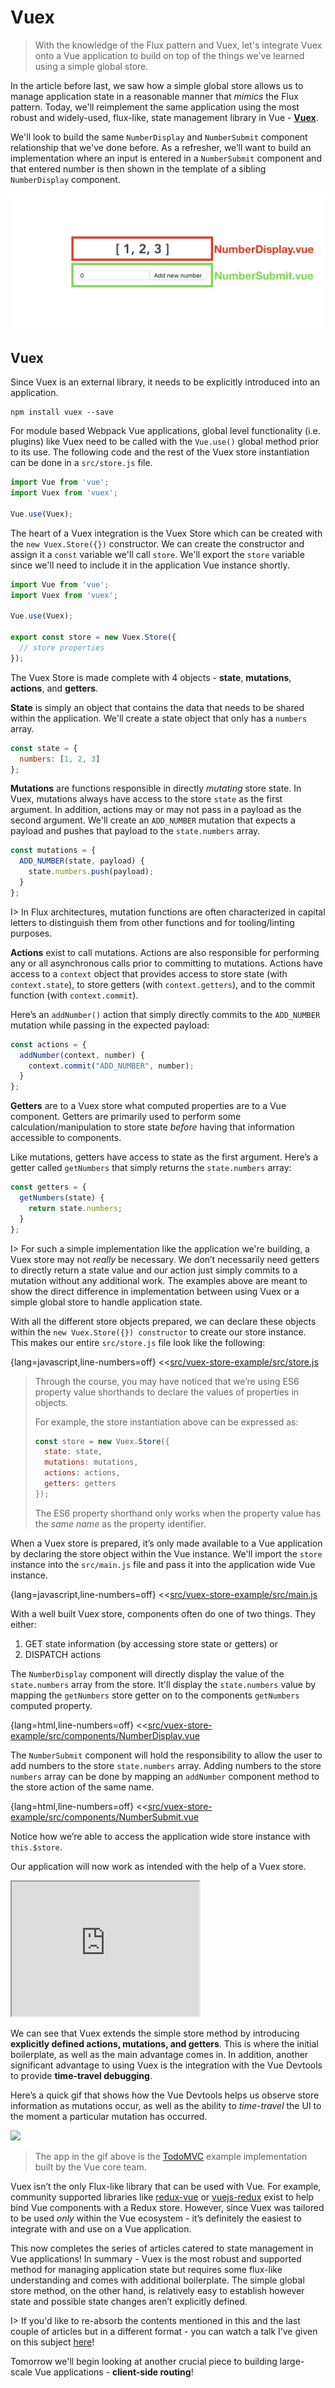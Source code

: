 # Vuex

> With the knowledge of the Flux pattern and Vuex, let's integrate Vuex onto a Vue application to build on top of the things we've learned using a simple global store.

In the article before last, we saw how a simple global store allows us to manage application state in a reasonable manner that _mimics_ the Flux pattern. Today, we'll reimplement the same application using the most robust and widely-used, flux-like, state management library in Vue - [__Vuex__](https://github.com/vuejs/vuex).

We'll look to build the same `NumberDisplay` and `NumberSubmit` component relationship that we've done before. As a refresher, we’ll want to build an implementation where an input is entered in a `NumberSubmit` component and that entered number is then shown in the template of a sibling `NumberDisplay` component.

![](./public/assets/sibling-components-layout.png)

## Vuex

Since Vuex is an external library, it needs to be explicitly introduced into an application.

```shell
npm install vuex --save
```

For module based Webpack Vue applications, global level functionality (i.e. plugins) like Vuex need to be called with the `Vue.use()` global method prior to its use. The following code and the rest of the Vuex store instantiation can be done in a `src/store.js` file.

```javascript
import Vue from 'vue';
import Vuex from 'vuex';

Vue.use(Vuex);
```

The heart of a Vuex integration is the Vuex Store which can be created with the `new Vuex.Store({})` constructor. We can create the constructor and assign it a `const` variable we'll call `store`. We'll export the `store` variable since we'll need to include it in the application Vue instance shortly.

```javascript
import Vue from 'vue';
import Vuex from 'vuex';

Vue.use(Vuex);

export const store = new Vuex.Store({  
  // store properties
});
```

The Vuex Store is made complete with 4 objects - __state__, __mutations__, __actions__, and __getters__.

__State__ is simply an object that contains the data that needs to be shared within the application. We'll create a state object that only has a `numbers` array.

```javascript
const state = {
  numbers: [1, 2, 3]
};
```

__Mutations__ are functions responsible in directly _mutating_ store state. In Vuex, mutations always have access to the store `state` as the first argument. In addition, actions may or may not pass in a payload as the second argument. We'll create an `ADD_NUMBER` mutation that expects a payload and pushes that payload to the `state.numbers` array.

```javascript
const mutations = {
  ADD_NUMBER(state, payload) {
    state.numbers.push(payload);
  }
};
```

I> In Flux architectures, mutation functions are often characterized in capital letters to distinguish them from other functions and for tooling/linting purposes.

__Actions__ exist to call mutations. Actions are also responsible for performing any or all asynchronous calls prior to committing to mutations. Actions have access to a `context` object that provides access to store state (with `context.state`), to store getters (with `context.getters`), and to the commit function (with `context.commit`).

Here’s an `addNumber()` action that simply directly commits to the `ADD_NUMBER` mutation while passing in the expected payload:

```javascript
const actions = {
  addNumber(context, number) {
    context.commit("ADD_NUMBER", number);
  }
};
```

__Getters__ are to a Vuex store what computed properties are to a Vue component. Getters are primarily used to perform some calculation/manipulation to store state _before_ having that information accessible to components.

Like mutations, getters have access to state as the first argument. Here’s a getter called `getNumbers` that simply returns the `state.numbers` array:

```javascript
const getters = {
  getNumbers(state) {
    return state.numbers;
  }
};
```

I> For such a simple implementation like the application we're building, a Vuex store may not _really_ be necessary. We don’t necessarily need getters to directly return a state value and our action just simply commits to a mutation without any additional work. The examples above are meant to show the direct difference in implementation between using Vuex or a simple global store to handle application state.

With all the different store objects prepared, we can declare these objects within the `new Vuex.Store({}) constructor` to create our store instance. This makes our entire `src/store.js` file look like the following:

{lang=javascript,line-numbers=off}
<<[src/vuex-store-example/src/store.js](./src/vuex-store-example/src/store.js)

> Through the course, you may have noticed that we’re using ES6 property value shorthands to declare the values of properties in objects.
>
> For example, the store instantiation above can be expressed as:
>
> ```javascript
> const store = new Vuex.Store({  
>   state: state,
>   mutations: mutations,
>   actions: actions,
>   getters: getters
> });
> ```
>
> The ES6 property shorthand only works when the property value has the _same name_ as the property identifier.

When a Vuex store is prepared, it’s only made available to a Vue application by declaring the store object within the Vue instance. We'll import the `store` instance into the `src/main.js` file and pass it into the application wide Vue instance.

{lang=javascript,line-numbers=off}
<<[src/vuex-store-example/src/main.js](./src/vuex-store-example/src/main.js)

With a well built Vuex store, components often do one of two things. They either:

1. GET state information (by accessing store state or getters) or
2. DISPATCH actions

The `NumberDisplay` component will directly display the value of the `state.numbers` array from the store. It'll display the `state.numbers` value by mapping the `getNumbers` store getter on to the components `getNumbers` computed property.

{lang=html,line-numbers=off}
<<[src/vuex-store-example/src/components/NumberDisplay.vue](./src/vuex-store-example/src/components/NumberDisplay.vue)

The `NumberSubmit` component will hold the responsibility to allow the user to add numbers to the store `state.numbers` array. Adding numbers to the store `numbers` array can be done by mapping an `addNumber` component method to the store action of the same name.

{lang=html,line-numbers=off}
<<[src/vuex-store-example/src/components/NumberSubmit.vue](./src/vuex-store-example/src/components/NumberSubmit.vue)

Notice how we’re able to access the application wide store instance with `this.$store`.

Our application will now work as intended with the help of a Vuex store.

<iframe src='https://thirty-days-of-vue-vuex.surge.sh/'
        height="215"
        scrolling="no"
         >
</iframe>

We can see that Vuex extends the simple store method by introducing __explicitly defined actions, mutations, and getters__. This is where the initial boilerplate, as well as the main advantage comes in. In addition, another significant advantage to using Vuex is the integration with the Vue Devtools to provide __time-travel debugging__.

Here’s a quick gif that shows how the Vue Devtools helps us observe store information as mutations occur, as well as the ability to _time-travel_ the UI to the moment a particular mutation has occurred.

![](./public/assets/vuex-devtools-time-travel.gif)

> The app in the gif above is the [TodoMVC](https://vuejs.org/v2/examples/todomvc.html) example implementation built by the Vue core team.

Vuex isn’t the only Flux-like library that can be used with Vue. For example, community supported libraries like [redux-vue](https://github.com/nadimtuhin/redux-vue) or [vuejs-redux](https://github.com/titouancreach/vuejs-redux) exist to help bind Vue components with a Redux store. However, since Vuex was tailored to be used _only_ within the Vue ecosystem - it’s definitely the easiest to integrate with and use on a Vue application.

This now completes the series of articles catered to state management in Vue applications! In summary - Vuex is the most robust and supported method for managing application state but requires some flux-like understanding and comes with additional boilerplate. The simple global store method, on the other hand, is relatively easy to establish however state and possible state changes aren’t explicitly defined.

I> If you'd like to re-absorb the contents mentioned in this and the last couple of articles but in a different format - you can watch a talk I’ve given on this subject [here](https://youtu.be/B7g7MOrDtMY)!

Tomorrow we'll begin looking at another crucial piece to building large-scale Vue applications - __client-side routing__!

